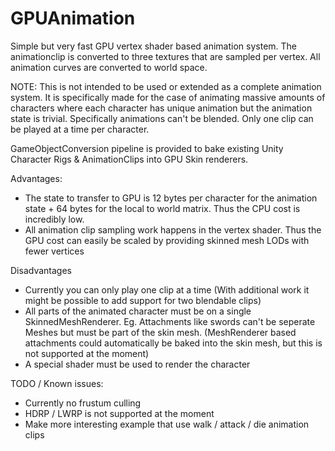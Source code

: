 # GPUAnimation

Simple but very fast GPU vertex shader based animation system.
The animationclip is converted to three textures that are sampled per vertex. All animation curves are converted to world space.

NOTE: This is not intended to be used or extended as a complete animation system. It is specifically made for the case of animating massive amounts of characters where each character has unique animation but the animation state is trivial. Specifically animations can't be blended. Only one clip can be played at a time per character.

GameObjectConversion pipeline is provided to bake existing Unity Character Rigs & AnimationClips into GPU Skin renderers.

Advantages:
* The state to transfer to GPU is 12 bytes per character for the animation state + 64 bytes for the local to world matrix. Thus the CPU cost is incredibly low.
* All animation clip sampling work happens in the vertex shader. Thus the GPU cost can easily be scaled by providing skinned mesh LODs with fewer vertices

Disadvantages
* Currently you can only play one clip at a time (With additional work it might be possible to add support for two blendable clips)
* All parts of the animated character must be on a single SkinnedMeshRenderer. Eg. Attachments like swords can't be seperate Meshes but must be part of the skin mesh. (MeshRenderer based attachments could automatically be baked into the skin mesh, but this is not supported at the moment)
* A special shader must be used to render the character

TODO / Known issues:
* Currently no frustum culling
* HDRP / LWRP is not supported at the moment
* Make more interesting example that use walk / attack / die animation clips